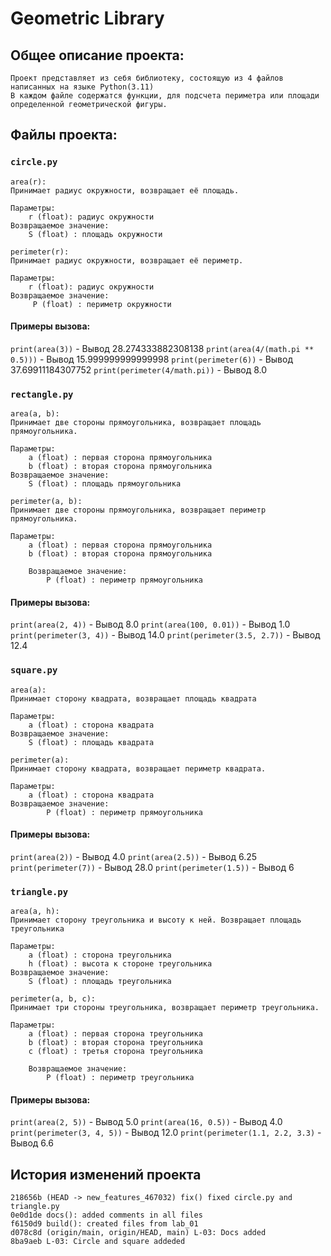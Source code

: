 # Geometric Library

## Общее описание проекта:
	Проект представляет из себя библиотеку, состоящую из 4 файлов  		
	написанных на языке Python(3.11)
	В каждом файле содержатся функции, для подсчета периметра или площади 
	определенной геометрической фигуры.

## Файлы проекта:
### `circle.py`
	area(r):
    Принимает радиус окружности, возвращает её площадь.
    
	Параметры:
		r (float): радиус окружности
	Возвращаемое значение:
		S (float) : площадь окружности
		
	perimeter(r):
    Принимает радиус окружности, возвращает её периметр.
    
    Параметры:
		r (float): радиус окружности
	Возвращаемое значение:
		 P (float) : периметр окружности
    
#### Примеры вызова:
`print(area(3))`  - Вывод 28.274333882308138 
`print(area(4/(math.pi ** 0.5)))`  - Вывод 15.999999999999998
`print(perimeter(6))`  - Вывод 37.69911184307752
`print(perimeter(4/math.pi))` - Вывод 8.0

### `rectangle.py`
	area(a, b):
	Принимает две стороны прямоугольника, возвращает площадь прямоугольника.
	
    Параметры:
	    a (float) : первая сторона прямоугольника
	    b (float) : вторая сторона прямоугольника
	Возвращаемое значение:
		S (float) : площадь прямоугольника
	
    perimeter(a, b):
    Принимает две стороны прямоугольника, возвращает периметр прямоугольника.
    
    Параметры:
		a (float) : первая сторона прямоугольника
	    b (float) : вторая сторона прямоугольника

        Возвращаемое значение:
            P (float) : периметр прямоугольника
   
    
#### Примеры вызова:
`print(area(2, 4))` - Вывод 8.0
`print(area(100, 0.01))` - Вывод 1.0
`print(perimeter(3, 4))` - Вывод 14.0
`print(perimeter(3.5, 2.7))` - Вывод 12.4

 ### `square.py`
    area(a):
	Принимает сторону квадрата, возвращает площадь квадрата
	
    Параметры:
	    a (float) : сторона квадрата
	Возвращаемое значение:
		S (float) : площадь квадрата	
	
    perimeter(a):
    Принимает сторону квадрата, возвращает периметр квадрата.
    
    Параметры:
		a (float) : сторона квадрата
    Возвращаемое значение:
            P (float) : периметр прямоугольника
                 
#### Примеры вызова:
`print(area(2))` - Вывод 4.0
`print(area(2.5))` - Вывод 6.25
`print(perimeter(7))` - Вывод 28.0
`print(perimeter(1.5))` - Вывод 6

### `triangle.py`
	area(a, h):
	Принимает сторону треугольника и высоту к ней. Возвращает площадь треугольника
	
    Параметры:
	    a (float) : сторона треугольника
	    h (float) : высота к стороне треугольника
	Возвращаемое значение:
		S (float) : площадь треугольника
	
    perimeter(a, b, c):
    Принимает три стороны треугольника, возвращает периметр треугольника.
    
    Параметры:
		a (float) : первая сторона треугольника
	    b (float) : вторая сторона треугольника
	    c (float) : третья сторона треугольника

        Возвращаемое значение:
            P (float) : периметр треугольника
   
    
#### Примеры вызова:
`print(area(2, 5))` - Вывод 5.0
`print(area(16, 0.5))` - Вывод 4.0
`print(perimeter(3, 4, 5))` - Вывод 12.0
`print(perimeter(1.1, 2.2, 3.3)` - Вывод 6.6

## История изменений проекта
	218656b (HEAD -> new_features_467032) fix() fixed circle.py and triangle.py
	0e0d1de docs(): added comments in all files
	f6150d9 build(): created files from lab_01
	d078c8d (origin/main, origin/HEAD, main) L-03: Docs added
	8ba9aeb L-03: Circle and square addeded
